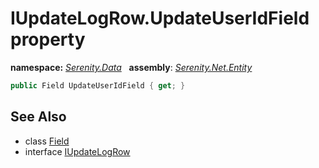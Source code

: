 # IUpdateLogRow.UpdateUserIdField property
**namespace:** *[Serenity.Data](../../README.md#serenity.data-namespace)*   **assembly**: *[Serenity.Net.Entity](../../README.md)*

```csharp
public Field UpdateUserIdField { get; }
```

## See Also

* class [Field](../Field.md)
* interface [IUpdateLogRow](../IUpdateLogRow.md)